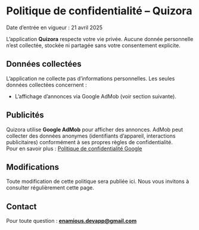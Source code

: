 # Politique de confidentialité – Quizora

Date d’entrée en vigueur : 21 avril 2025

L’application **Quizora** respecte votre vie privée. Aucune donnée personnelle n’est collectée, stockée ni partagée sans votre consentement explicite.

## Données collectées

L’application ne collecte pas d’informations personnelles. Les seules données collectées concernent :

- L’affichage d’annonces via Google AdMob (voir section suivante).

## Publicités

Quizora utilise **Google AdMob** pour afficher des annonces. AdMob peut collecter des données anonymes (identifiants d’appareil, interactions publicitaires) conformément à ses propres règles de confidentialité.  
Pour en savoir plus : [Politique de confidentialité Google](https://policies.google.com/privacy)

## Modifications

Toute modification de cette politique sera publiée ici. Nous vous invitons à consulter régulièrement cette page.

## Contact

Pour toute question : **enamious.devapp@gmail.com**
